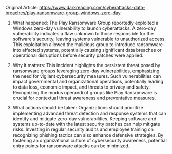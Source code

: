 Original Article: https://www.darkreading.com/cyberattacks-data-breaches/play-ransomware-group-windows-zero-day

1) What happened: The Play Ransomware Group reportedly exploited a Windows zero-day vulnerability to launch cyberattacks. A zero-day vulnerability indicates a flaw unknown to those responsible for the software's security, leaving systems vulnerable to unauthorized access. This exploitation allowed the malicious group to introduce ransomware into affected systems, potentially causing significant data breaches or operational disruptions before security patches were applied.

2) Why it matters: This incident highlights the persistent threat posed by ransomware groups leveraging zero-day vulnerabilities, emphasizing the need for vigilant cybersecurity measures. Such vulnerabilities can impact governmental and organizational operations, potentially leading to data loss, economic impact, and threats to privacy and safety. Recognizing the modus operandi of groups like Play Ransomware is crucial for contextual threat awareness and preventative measures.

3) What actions should be taken: Organizations should prioritize implementing advanced threat detection and response systems that can identify and mitigate zero-day vulnerabilities. Keeping software and systems up-to-date with the latest security patches can help mitigate risks. Investing in regular security audits and employee training on recognizing phishing tactics can also enhance defensive strategies. By fostering an organizational culture of cybersecurity awareness, potential entry points for ransomware attacks can be minimized.